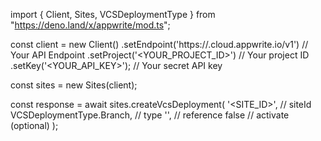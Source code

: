 import { Client, Sites, VCSDeploymentType } from "https://deno.land/x/appwrite/mod.ts";

const client = new Client()
    .setEndpoint('https://<REGION>.cloud.appwrite.io/v1') // Your API Endpoint
    .setProject('<YOUR_PROJECT_ID>') // Your project ID
    .setKey('<YOUR_API_KEY>'); // Your secret API key

const sites = new Sites(client);

const response = await sites.createVcsDeployment(
    '<SITE_ID>', // siteId
    VCSDeploymentType.Branch, // type
    '<REFERENCE>', // reference
    false // activate (optional)
);
